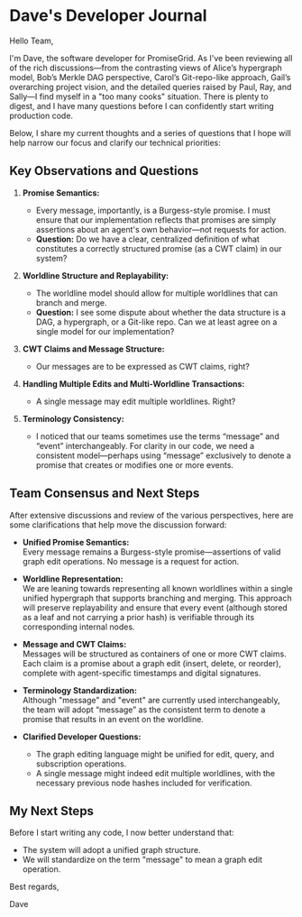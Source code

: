 # Dave's Developer Journal

Hello Team,

I'm Dave, the software developer for PromiseGrid. As I've been reviewing all of the rich discussions—from the contrasting views of Alice’s hypergraph model, Bob’s Merkle DAG perspective, Carol’s Git-repo-like approach, Gail’s overarching project vision, and the detailed queries raised by Paul, Ray, and Sally—I find myself in a "too many cooks" situation. There is plenty to digest, and I have many questions before I can confidently start writing production code.

Below, I share my current thoughts and a series of questions that I hope will help narrow our focus and clarify our technical priorities:

## Key Observations and Questions

1. **Promise Semantics:**
   - Every message, importantly, is a Burgess-style promise. I must ensure that our implementation reflects that promises are simply assertions about an agent's own behavior—not requests for action.
   - **Question:** Do we have a clear, centralized definition of what constitutes a correctly structured promise (as a CWT claim) in our system?

2. **Worldline Structure and Replayability:**
   - The worldline model should allow for multiple worldlines that can branch and merge. 
   - **Question:** I see some dispute about whether the data structure is a DAG, a hypergraph, or a Git-like repo. Can we at least agree on a single model for our implementation?

3. **CWT Claims and Message Structure:**
   - Our messages are to be expressed as CWT claims, right?

4. **Handling Multiple Edits and Multi-Worldline Transactions:**
   - A single message may edit multiple worldlines. Right?

5. **Terminology Consistency:**
   - I noticed that our teams sometimes use the terms “message” and “event” interchangeably. For clarity in our code, we need a consistent model—perhaps using “message” exclusively to denote a promise that creates or modifies one or more events.

## Team Consensus and Next Steps

After extensive discussions and review of the various perspectives, here are some clarifications that help move the discussion forward:

- **Unified Promise Semantics:**  
  Every message remains a Burgess-style promise—assertions of valid graph edit operations. No message is a request for action.

- **Worldline Representation:**  
  We are leaning towards representing all known worldlines within a single unified hypergraph that supports branching and merging. This approach will preserve replayability and ensure that every event (although stored as a leaf and not carrying a prior hash) is verifiable through its corresponding internal nodes.

- **Message and CWT Claims:**  
  Messages will be structured as containers of one or more CWT claims. Each claim is a promise about a graph edit (insert, delete, or reorder), complete with agent-specific timestamps and digital signatures.

- **Terminology Standardization:**  
  Although "message" and "event" are currently used interchangeably, the team will adopt “message” as the consistent term to denote a promise that results in an event on the worldline.

- **Clarified Developer Questions:**  
  - The graph editing language might be unified for edit, query, and subscription operations.
  - A single message might indeed edit multiple worldlines, with the necessary previous node hashes included for verification.

## My Next Steps

Before I start writing any code, I now better understand that:
- The system will adopt a unified graph structure.
- We will standardize on the term "message" to mean a graph edit operation.

Best regards,

Dave
